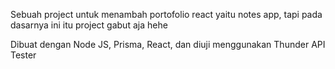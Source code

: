 Sebuah project untuk menambah portofolio react yaitu notes app, tapi pada dasarnya ini itu project gabut aja hehe

Dibuat dengan Node JS, Prisma, React, dan diuji menggunakan Thunder API Tester
